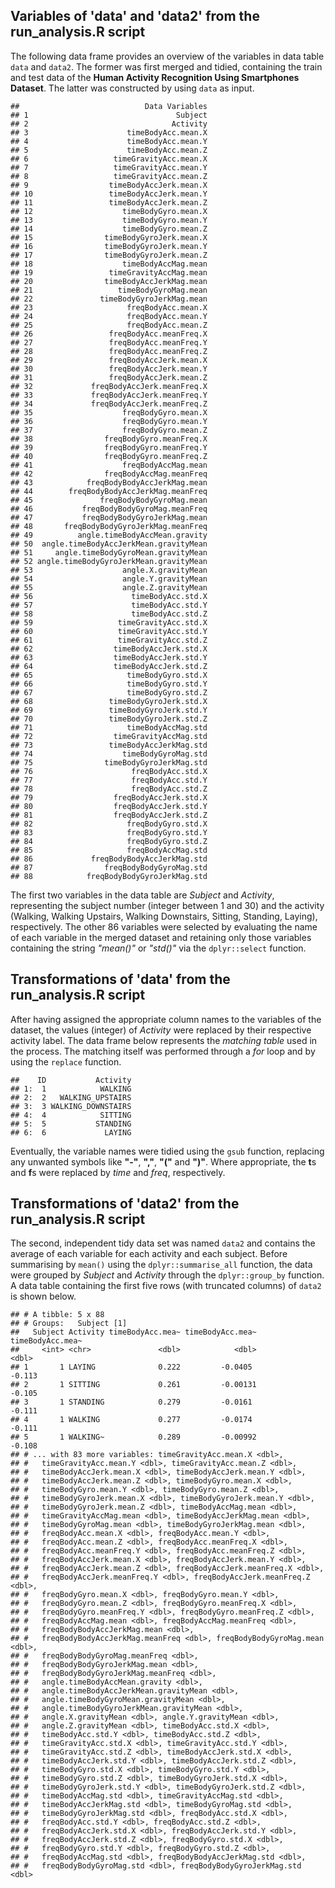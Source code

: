 Variables of 'data' and 'data2' from the run\_analysis.R script
---------------------------------------------------------------

The following data frame provides an overview of the variables in data
table `data` and `data2`. The former was first merged and tidied,
containing the train and test data of the **Human Activity Recognition
Using Smartphones Dataset**. The latter was constructed by using `data`
as input.

    ##                            Data Variables
    ## 1                                 Subject
    ## 2                                Activity
    ## 3                      timeBodyAcc.mean.X
    ## 4                      timeBodyAcc.mean.Y
    ## 5                      timeBodyAcc.mean.Z
    ## 6                   timeGravityAcc.mean.X
    ## 7                   timeGravityAcc.mean.Y
    ## 8                   timeGravityAcc.mean.Z
    ## 9                  timeBodyAccJerk.mean.X
    ## 10                 timeBodyAccJerk.mean.Y
    ## 11                 timeBodyAccJerk.mean.Z
    ## 12                    timeBodyGyro.mean.X
    ## 13                    timeBodyGyro.mean.Y
    ## 14                    timeBodyGyro.mean.Z
    ## 15                timeBodyGyroJerk.mean.X
    ## 16                timeBodyGyroJerk.mean.Y
    ## 17                timeBodyGyroJerk.mean.Z
    ## 18                    timeBodyAccMag.mean
    ## 19                 timeGravityAccMag.mean
    ## 20                timeBodyAccJerkMag.mean
    ## 21                   timeBodyGyroMag.mean
    ## 22               timeBodyGyroJerkMag.mean
    ## 23                     freqBodyAcc.mean.X
    ## 24                     freqBodyAcc.mean.Y
    ## 25                     freqBodyAcc.mean.Z
    ## 26                 freqBodyAcc.meanFreq.X
    ## 27                 freqBodyAcc.meanFreq.Y
    ## 28                 freqBodyAcc.meanFreq.Z
    ## 29                 freqBodyAccJerk.mean.X
    ## 30                 freqBodyAccJerk.mean.Y
    ## 31                 freqBodyAccJerk.mean.Z
    ## 32             freqBodyAccJerk.meanFreq.X
    ## 33             freqBodyAccJerk.meanFreq.Y
    ## 34             freqBodyAccJerk.meanFreq.Z
    ## 35                    freqBodyGyro.mean.X
    ## 36                    freqBodyGyro.mean.Y
    ## 37                    freqBodyGyro.mean.Z
    ## 38                freqBodyGyro.meanFreq.X
    ## 39                freqBodyGyro.meanFreq.Y
    ## 40                freqBodyGyro.meanFreq.Z
    ## 41                    freqBodyAccMag.mean
    ## 42                freqBodyAccMag.meanFreq
    ## 43            freqBodyBodyAccJerkMag.mean
    ## 44        freqBodyBodyAccJerkMag.meanFreq
    ## 45               freqBodyBodyGyroMag.mean
    ## 46           freqBodyBodyGyroMag.meanFreq
    ## 47           freqBodyBodyGyroJerkMag.mean
    ## 48       freqBodyBodyGyroJerkMag.meanFreq
    ## 49          angle.timeBodyAccMean.gravity
    ## 50  angle.timeBodyAccJerkMean.gravityMean
    ## 51     angle.timeBodyGyroMean.gravityMean
    ## 52 angle.timeBodyGyroJerkMean.gravityMean
    ## 53                    angle.X.gravityMean
    ## 54                    angle.Y.gravityMean
    ## 55                    angle.Z.gravityMean
    ## 56                      timeBodyAcc.std.X
    ## 57                      timeBodyAcc.std.Y
    ## 58                      timeBodyAcc.std.Z
    ## 59                   timeGravityAcc.std.X
    ## 60                   timeGravityAcc.std.Y
    ## 61                   timeGravityAcc.std.Z
    ## 62                  timeBodyAccJerk.std.X
    ## 63                  timeBodyAccJerk.std.Y
    ## 64                  timeBodyAccJerk.std.Z
    ## 65                     timeBodyGyro.std.X
    ## 66                     timeBodyGyro.std.Y
    ## 67                     timeBodyGyro.std.Z
    ## 68                 timeBodyGyroJerk.std.X
    ## 69                 timeBodyGyroJerk.std.Y
    ## 70                 timeBodyGyroJerk.std.Z
    ## 71                     timeBodyAccMag.std
    ## 72                  timeGravityAccMag.std
    ## 73                 timeBodyAccJerkMag.std
    ## 74                    timeBodyGyroMag.std
    ## 75                timeBodyGyroJerkMag.std
    ## 76                      freqBodyAcc.std.X
    ## 77                      freqBodyAcc.std.Y
    ## 78                      freqBodyAcc.std.Z
    ## 79                  freqBodyAccJerk.std.X
    ## 80                  freqBodyAccJerk.std.Y
    ## 81                  freqBodyAccJerk.std.Z
    ## 82                     freqBodyGyro.std.X
    ## 83                     freqBodyGyro.std.Y
    ## 84                     freqBodyGyro.std.Z
    ## 85                     freqBodyAccMag.std
    ## 86             freqBodyBodyAccJerkMag.std
    ## 87                freqBodyBodyGyroMag.std
    ## 88            freqBodyBodyGyroJerkMag.std

The first two variables in the data table are *Subject* and *Activity*,
representing the subject number (integer between 1 and 30) and the
activity (Walking, Walking Upstairs, Walking Downstairs, Sitting,
Standing, Laying), respectively. The other 86 variables were selected by
evaluating the name of each variable in the merged dataset and retaining
only those variables containing the string *"mean()"* or *"std()"* via
the `dplyr::select` function.

Transformations of 'data' from the run\_analysis.R script
---------------------------------------------------------

After having assigned the appropriate column names to the variables of
the dataset, the values (integer) of *Activity* were replaced by their
respective activity label. The data frame below represents the *matching
table* used in the process. The matching itself was performed through a
*for* loop and by using the `replace` function.

    ##    ID           Activity
    ## 1:  1            WALKING
    ## 2:  2   WALKING_UPSTAIRS
    ## 3:  3 WALKING_DOWNSTAIRS
    ## 4:  4            SITTING
    ## 5:  5           STANDING
    ## 6:  6             LAYING

Eventually, the variable names were tidied using the `gsub` function,
replacing any unwanted symbols like **"-"**, **","**, **"("** and
**")"**. Where appropriate, the **t**s and **f**s were replaced by
*time* and *freq*, respectively.

Transformations of 'data2' from the run\_analysis.R script
----------------------------------------------------------

The second, independent tidy data set was named `data2` and contains the
average of each variable for each activity and each subject. Before
summarising by `mean()` using the `dplyr::summarise_all` function, the
data were grouped by *Subject* and *Activity* through the
`dplyr::group_by` function. A data table containing the first five rows
(with truncated columns) of `data2` is shown below.

    ## # A tibble: 5 x 88
    ## # Groups:   Subject [1]
    ##   Subject Activity timeBodyAcc.mea~ timeBodyAcc.mea~ timeBodyAcc.mea~
    ##     <int> <chr>               <dbl>            <dbl>            <dbl>
    ## 1       1 LAYING              0.222         -0.0405            -0.113
    ## 2       1 SITTING             0.261         -0.00131           -0.105
    ## 3       1 STANDING            0.279         -0.0161            -0.111
    ## 4       1 WALKING             0.277         -0.0174            -0.111
    ## 5       1 WALKING~            0.289         -0.00992           -0.108
    ## # ... with 83 more variables: timeGravityAcc.mean.X <dbl>,
    ## #   timeGravityAcc.mean.Y <dbl>, timeGravityAcc.mean.Z <dbl>,
    ## #   timeBodyAccJerk.mean.X <dbl>, timeBodyAccJerk.mean.Y <dbl>,
    ## #   timeBodyAccJerk.mean.Z <dbl>, timeBodyGyro.mean.X <dbl>,
    ## #   timeBodyGyro.mean.Y <dbl>, timeBodyGyro.mean.Z <dbl>,
    ## #   timeBodyGyroJerk.mean.X <dbl>, timeBodyGyroJerk.mean.Y <dbl>,
    ## #   timeBodyGyroJerk.mean.Z <dbl>, timeBodyAccMag.mean <dbl>,
    ## #   timeGravityAccMag.mean <dbl>, timeBodyAccJerkMag.mean <dbl>,
    ## #   timeBodyGyroMag.mean <dbl>, timeBodyGyroJerkMag.mean <dbl>,
    ## #   freqBodyAcc.mean.X <dbl>, freqBodyAcc.mean.Y <dbl>,
    ## #   freqBodyAcc.mean.Z <dbl>, freqBodyAcc.meanFreq.X <dbl>,
    ## #   freqBodyAcc.meanFreq.Y <dbl>, freqBodyAcc.meanFreq.Z <dbl>,
    ## #   freqBodyAccJerk.mean.X <dbl>, freqBodyAccJerk.mean.Y <dbl>,
    ## #   freqBodyAccJerk.mean.Z <dbl>, freqBodyAccJerk.meanFreq.X <dbl>,
    ## #   freqBodyAccJerk.meanFreq.Y <dbl>, freqBodyAccJerk.meanFreq.Z <dbl>,
    ## #   freqBodyGyro.mean.X <dbl>, freqBodyGyro.mean.Y <dbl>,
    ## #   freqBodyGyro.mean.Z <dbl>, freqBodyGyro.meanFreq.X <dbl>,
    ## #   freqBodyGyro.meanFreq.Y <dbl>, freqBodyGyro.meanFreq.Z <dbl>,
    ## #   freqBodyAccMag.mean <dbl>, freqBodyAccMag.meanFreq <dbl>,
    ## #   freqBodyBodyAccJerkMag.mean <dbl>,
    ## #   freqBodyBodyAccJerkMag.meanFreq <dbl>, freqBodyBodyGyroMag.mean <dbl>,
    ## #   freqBodyBodyGyroMag.meanFreq <dbl>,
    ## #   freqBodyBodyGyroJerkMag.mean <dbl>,
    ## #   freqBodyBodyGyroJerkMag.meanFreq <dbl>,
    ## #   angle.timeBodyAccMean.gravity <dbl>,
    ## #   angle.timeBodyAccJerkMean.gravityMean <dbl>,
    ## #   angle.timeBodyGyroMean.gravityMean <dbl>,
    ## #   angle.timeBodyGyroJerkMean.gravityMean <dbl>,
    ## #   angle.X.gravityMean <dbl>, angle.Y.gravityMean <dbl>,
    ## #   angle.Z.gravityMean <dbl>, timeBodyAcc.std.X <dbl>,
    ## #   timeBodyAcc.std.Y <dbl>, timeBodyAcc.std.Z <dbl>,
    ## #   timeGravityAcc.std.X <dbl>, timeGravityAcc.std.Y <dbl>,
    ## #   timeGravityAcc.std.Z <dbl>, timeBodyAccJerk.std.X <dbl>,
    ## #   timeBodyAccJerk.std.Y <dbl>, timeBodyAccJerk.std.Z <dbl>,
    ## #   timeBodyGyro.std.X <dbl>, timeBodyGyro.std.Y <dbl>,
    ## #   timeBodyGyro.std.Z <dbl>, timeBodyGyroJerk.std.X <dbl>,
    ## #   timeBodyGyroJerk.std.Y <dbl>, timeBodyGyroJerk.std.Z <dbl>,
    ## #   timeBodyAccMag.std <dbl>, timeGravityAccMag.std <dbl>,
    ## #   timeBodyAccJerkMag.std <dbl>, timeBodyGyroMag.std <dbl>,
    ## #   timeBodyGyroJerkMag.std <dbl>, freqBodyAcc.std.X <dbl>,
    ## #   freqBodyAcc.std.Y <dbl>, freqBodyAcc.std.Z <dbl>,
    ## #   freqBodyAccJerk.std.X <dbl>, freqBodyAccJerk.std.Y <dbl>,
    ## #   freqBodyAccJerk.std.Z <dbl>, freqBodyGyro.std.X <dbl>,
    ## #   freqBodyGyro.std.Y <dbl>, freqBodyGyro.std.Z <dbl>,
    ## #   freqBodyAccMag.std <dbl>, freqBodyBodyAccJerkMag.std <dbl>,
    ## #   freqBodyBodyGyroMag.std <dbl>, freqBodyBodyGyroJerkMag.std <dbl>
